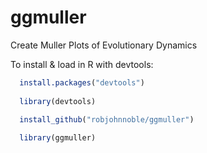 # ggmuller
Create Muller Plots of Evolutionary Dynamics

To install & load in R with devtools:

```r
  install.packages("devtools")
  
  library(devtools)
  
  install_github("robjohnnoble/ggmuller")

  library(ggmuller)
```
